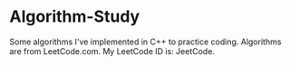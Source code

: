 # Algorithm-Study

Some algorithms I've implemented in C++ to practice coding. Algorithms are from LeetCode.com. My LeetCode ID is: JeetCode.
